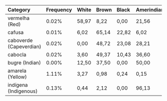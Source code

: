 | Category                | Frequency   | White   | Brown   | Black   | Amerindian   | Yellow   | Total   |
|:------------------------|:------------|:--------|:--------|:--------|:-------------|:---------|:--------|
| vermelha (Red)          | 0.02%       | 58,97   | 8,22    | 0,00    | 21,56        | 11,24    | 100,00  |
| cafusa                  | 0.01%       | 6,02    | 65,14   | 22,82   | 6,02         | 0,00     | 100,00  |
| caboverde (Capeverdian) | 0.02%       | 0,00    | 48,72   | 23,08   | 28,21        | 0,00     | 100,00  |
| cabocla                 | 0.02%       | 3,60    | 49,37   | 10,43   | 36,60        | 0,00     | 100,00  |
| bugre (Indian)          | 0.00%       | 12,50   | 37,50   | 0,00    | 50,00        | 0,00     | 100,00  |
| amarela (Yellow)        | 1.11%       | 3,27    | 0,98    | 0,24    | 0,15         | 95,36    | 100,00  |
| indígena (Indigenous)   | 0.13%       | 0,44    | 2,12    | 0,00    | 96,13        | 1,30     | 100,00  |